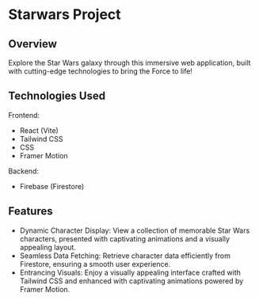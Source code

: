 # Starwars Project

## Overview

Explore the Star Wars galaxy through this immersive web application, built with cutting-edge technologies to bring the Force to life!

## Technologies Used

Frontend:

- React (Vite)
- Tailwind CSS
- CSS
- Framer Motion

Backend:

- Firebase (Firestore)

## Features

- Dynamic Character Display: View a collection of memorable Star Wars characters, presented with captivating animations and a visually appealing layout.
- Seamless Data Fetching: Retrieve character data efficiently from Firestore, ensuring a smooth user experience.
- Entrancing Visuals: Enjoy a visually appealing interface crafted with Tailwind CSS and enhanced with captivating animations powered by Framer Motion.
